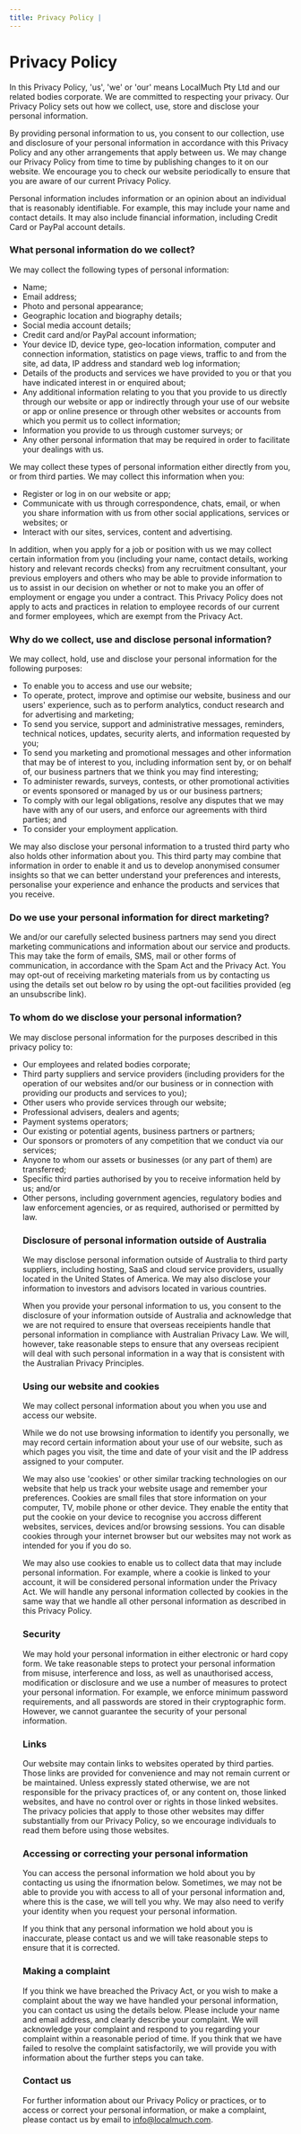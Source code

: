 ```yaml
---
title: Privacy Policy |
---
```

<h1>Privacy Policy</h1>
<p>In this Privacy Policy, 'us', 'we' or 'our' means LocalMuch Pty Ltd and our related bodies corporate. We are committed to respecting your privacy.
Our Privacy Policy sets out how we collect, use, store and disclose your personal information.</p>

<p>By providing personal information to us, you consent to our collection, use and disclosure of your personal information in accordance with this Privacy Policy and any other arrangements that apply between us.
We may change our Privacy Policy from time to time by publishing changes to it on our website. We encourage you to check our website periodically to ensure that you are aware of our current Privacy Policy.</p>
<p>Personal information includes information or an opinion about an individual that is reasonably identifiable. For example, this may include your name and contact details. It may also include financial information, including Credit Card or PayPal account details.</p>
<h3>What personal information do we collect?</h3>
<p>We may collect the following types of personal information:</p>
<ul>
<li>Name;</li>
<li>Email address;</li>
<li>Photo and personal appearance;</li>
<li>Geographic location and biography details;</li>
<li>Social media account details;</li>
<li>Credit card and/or PayPal account information;</li>
<li>Your device ID, device type, geo-location information, computer and connection information, statistics on page views, traffic to and from the site, ad data, IP address and standard web log information;</li>
<li>Details of the products and services we have provided to you or that you have indicated interest in or enquired about;</li>
<li>Any additional information relating to you that you provide to us directly through our website or app or indirectly through your use of our website or app or online presence or through other websites or accounts from which you permit us to collect information;</li>
<li>Information you provide to us through customer surveys; or</li>
<li>Any other personal information that may be required in order to facilitate your dealings with us.</li>
</ul>
<p>We may collect these types of personal information either directly from you, or from third parties. We may collect this information when you:</p>
<ul>
<li>Register or log in on our website or app;</li>
<li>Communicate with us through correspondence, chats, email, or when you share information with us from other social applications, services or websites; or</li>
<li>Interact with our sites, services, content and advertising.</li>
</ul>

<p>In addition, when you apply for a job or position with us we may collect certain information from you (including your name, contact details, working history and relevant records checks) from any recruitment consultant, your previous employers and others who may be able to provide information to us to assist in our decision on whether or not to make you an offer of employment or engage you under a contract.
This Privacy Policy does not apply to acts and practices in relation to employee records of our current and former employees, which are exempt from the Privacy Act.</p>
<h3>Why do we collect, use and disclose personal information?</h3>
<p>We may collect, hold, use and disclose your personal information for the following purposes:</p>
<ul>
<li>To enable you to access and use our website;</li>
<li>To operate, protect, improve and optimise our website, business and our users' experience, such as to perform analytics, conduct research and for advertising and marketing;</li>
<li>To send you service, support and administrative messages, reminders, technical notices, updates, security alerts, and information requested by you;</li>
<li>To send you marketing and promotional messages and other information that may be of interest to you, including information sent by, or on behalf of, our business partners that we think you may find interesting;</li>
<li>To administer rewards, surveys, contests, or other promotional activities or events sponsored or managed by us or our business partners;</li>
<li>To comply with our legal obligations, resolve any disputes that we may have with any of our users, and enforce our agreements with third parties; and </li>
<li>To consider your employment application.</li>
</ul>
<p>We may also disclose your personal information to a trusted third party who also holds other information about you. This third party may combine that information in order to enable it and us to develop anonymised consumer insights so that we can better understand your preferences and interests, personalise your experience and enhance the products and services that you receive.</p>
<h3>Do we use your personal information for direct marketing?</h3>
<p>We and/or our carefully selected business partners may send you direct marketing communications and information about our service and products. This may take the form of emails, SMS, mail or other forms of communication, in accordance with the Spam Act and the Privacy Act. You may opt-out of receiving marketing materials from us by contacting us using the details set out below ro by using the opt-out facilities provided (eg an unsubscribe link).</p>

<h3>To whom do we disclose your personal information?</h3>
<p>We may disclose personal information for the purposes described in this privacy policy to:</p>
<ul>
<li>Our employees and related bodies corporate;</li>
<li>Third party suppliers and service providers (including providers for the operation of our websites and/or our business or in connection with providing our products and services to you);</li>
<li>Other users who provide services through our website;</li>
<li>Professional advisers, dealers and agents;</li>
<li>Payment systems operators;</li>
<li>Our existing or potential agents, business partners or partners;</li>
<li>Our sponsors or promoters of any competition that we conduct via our services;</li>
<li>Anyone to whom our assets or businesses (or any part of them) are transferred;</li>
<li>Specific third parties authorised by you to receive information held by us; and/or</li>
<li>Other persons, including government agencies, regulatory bodies and law enforcement agencies, or as required, authorised or permitted by law.</li>

<h3>Disclosure of personal information outside of Australia</h3>
<p>We may disclose personal information outside of Australia to third party suppliers, including hosting, SaaS and cloud service providers, usually located in the United States of America. We may also disclose your information to investors and advisors located in various countries.</p>
<p>When you provide your personal information to us, you consent to the disclosure of your information outside of Australia and acknowledge that we are not required to ensure that overseas receipients handle that personal information in compliance with Australian Privacy Law. We will, however, take reasonable steps to ensure that any overseas recipient will deal with such personal information in a way that is consistent with the Australian Privacy Principles.</p>

<h3>Using our website and cookies</h3>
<p>We may collect personal information about you when you use and access our website.</p>
<p>While we do not use browsing information to identify you personally, we may record certain information about your use of our website, such as which pages you visit, the time and date of your visit and the IP address assigned to your computer.</p>
<p>We may also use 'cookies' or other similar tracking technologies on our website that help us track your website usage and remember your preferences.
Cookies are small files that store information on your computer, TV, mobile phone or other device. They enable the entity that put the cookie on your device to recognise you accross different websites, services, devices and/or browsing sessions. You can disable cookies through your internet browser but our websites may not work as intended for you if you do so.</p>
<p>We may also use cookies to enable us to collect data that may include personal information. For example, where a cookie is linked to your account, it will be considered personal information under the Privacy Act.
We will handle any personal information collected by cookies in the same way that we handle all other personal information as described in this Privacy Policy.</p>

<h3>Security</h3>
<p>We may hold your personal information in either electronic or hard copy form. We take reasonable steps to protect your personal information from misuse, interference and loss, as well as unauthorised access, modification or disclosure and we use a number of measures to protect your personal information. For example, we enforce minimum password requirements, and all passwords are stored in their cryptographic form. However, we cannot guarantee the security of your personal information.</p>

<h3>Links</h3>
<p>Our website may contain links to websites operated by third parties. Those links are provided for convenience and may not remain current or be maintained. Unless expressly stated otherwise, we are not responsible for the privacy practices of, or any content on, those linked websites, and have no control over or rights in those linked websites. 
The privacy policies that apply to those other websites may differ substantially from our Privacy Policy, so we encourage individuals to read them before using those websites.</p>

<h3>Accessing or correcting your personal information</h3>
<p>You can access the personal information we hold about you by contacting us using the ifnormation below. Sometimes, we may not be able to provide you with access to all of your personal information and, where this is the case, we will tell you why.
We may also need to verify your identity when you request your personal information.</p>
<p>If you think that any personal information we hold about you is inaccurate, please contact us and we will take reasonable steps to ensure that it is corrected.</p>
<h3>Making a complaint</h3>
<p>If you think we have breached the Privacy Act, or you wish to make a complaint about the way we have handled your personal information, you can contact us using the details below. 
Please include your name and email address, and clearly describe your complaint. We will acknowledge your complaint and respond to you regarding your complaint within a reasonable period of time. If you think that we have failed to resolve the complaint satisfactorily, we will provide you with information about the further steps you can take.</p>
<h3>Contact us</h3>
<p>For further information about our Privacy Policy or practices, or to access or correct your personal information, or make a complaint, please contact us by email to <a href="mailto:info@localmuch.com?Subject=Privacy complaint">info@localmuch.com</a>.</p>


</ul>
